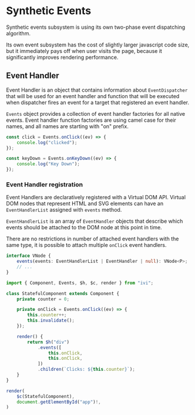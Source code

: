 # Synthetic Events

Synthetic events subsystem is using its own two-phase event dispatching algorithm.

Its own event subsystem has the cost of slightly larger javascript code size, but it immediately pays off when user
visits the page, because it significantly improves rendering performance.

## Event Handler

Event Handler is an object that contains information about `EventDispatcher` that will be used for an event handler
and function that will be executed when dispatcher fires an event for a target that registered an event handler.

`Events` object provides a collection of event handler factories for all native events. Event handler function factories
are using camel case for their names, and all names are starting with "on" prefix.

```ts
const click = Events.onClick((ev) => {
    console.log("clicked");
});

const keyDown = Events.onKeyDown((ev) => {
    console.log("Key Down");
});
```

### Event Handler registration

Event Handlers are declaratively registered with a Virtual DOM API. Virtual DOM nodes that represent HTML and SVG
elements can have an `EventHandlerList` assigned with `events` method.

`EventHandlerList` is an array of `EventHandler` objects that describe which events should be attached to the DOM node
at this point in time.

There are no restrictions in number of attached event handlers with the same type, it is possible to attach multiple
`onClick` event handlers.

```ts
interface VNode {
    events(events: EventHandlerList | EventHandler | null): VNode<P>;
    // ...
}
```

```ts
import { Component, Events, $h, $c, render } from "ivi";

class StatefulComponent extends Component {
    private counter = 0;

    private onClick = Events.onClick((ev) => {
        this.counter++;
        this.invalidate();
    });

    render() {
        return $h("div")
            .events([
                this.onClick,
                this.onClick,
            ])
            .children(`Clicks: ${this.counter}`);
    }
}

render(
    $c(StatefulComponent),
    document.getElementById("app")!,
)
```
